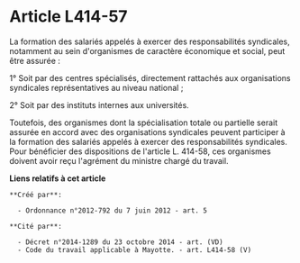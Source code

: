 # Article L414-57

La formation des salariés appelés à exercer des responsabilités syndicales, notamment au sein d'organismes de caractère
économique et social, peut être assurée : 

1° Soit par des centres spécialisés, directement rattachés aux organisations syndicales représentatives au niveau national ; 

2° Soit par des instituts internes aux universités. 

Toutefois, des organismes dont la spécialisation totale ou partielle serait assurée en accord avec des organisations
syndicales peuvent participer à la formation des salariés appelés à exercer des responsabilités syndicales. Pour bénéficier
des dispositions de l'article L. 414-58, ces organismes doivent avoir reçu l'agrément du ministre chargé du travail.

**Liens relatifs à cet article**

	**Créé par**:

	  - Ordonnance n°2012-792 du 7 juin 2012 - art. 5

	**Cité par**:

	  - Décret n°2014-1289 du 23 octobre 2014 - art. (VD)
	  - Code du travail applicable à Mayotte. - art. L414-58 (V)
